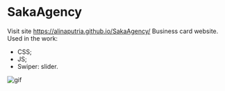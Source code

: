 # SakaAgency
Visit site https://alinaputria.github.io/SakaAgency/ 
Business card website.
Used in the work:
- CSS;
- JS;
- Swiper: slider.

![gif](https://user-images.githubusercontent.com/94079934/191832497-d852d32d-51b7-4cfb-a689-22edbbd9efc5.gif)
